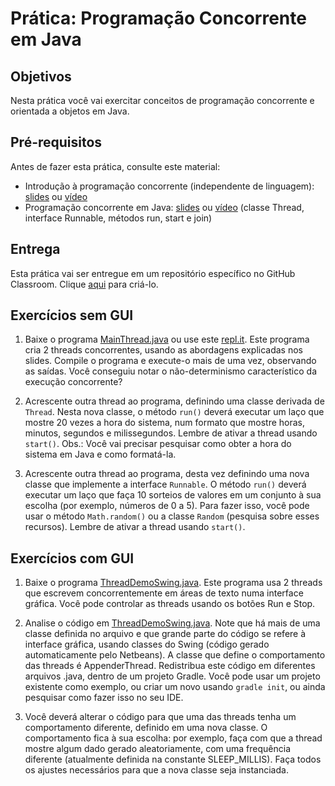 # Prática: Programação Concorrente em Java


## Objetivos
Nesta prática você vai exercitar conceitos de programação concorrente e orientada a objetos em Java.

## Pré-requisitos

Antes de fazer esta prática, consulte este material:
- Introdução à programação concorrente (independente de linguagem): <a href="https://docs.google.com/presentation/d/1Ig1RQ8GQ_81eQAR8z9EVH_k_cJ1Azcc-NaWvxRvdSWM/edit?usp=sharing">slides</a> ou <a href="https://drive.google.com/file/d/12AyYI1cY5pC6Q8M-cQdUhVonH2sey9hJ/view?usp=sharing">vídeo</a> 
- Programação concorrente em Java: <a href="https://docs.google.com/presentation/d/15hGOb79dudYoU1Q7FTLn2iUNjIWFeddB12QuD2Fy27A/edit?usp=sharing">slides</a> ou <a href="https://drive.google.com/file/d/1gX2Zy6tm9gd02LCtfmXgI6z-iGHknRDk/view?usp=sharing">vídeo</a> (classe Thread, interface Runnable, métodos run, start e join)



## Entrega

Esta prática vai ser entregue em um repositório específico no GitHub Classroom. Clique [aqui](https://classroom.github.com/a/fzJPM6cp) para criá-lo. 



## Exercícios sem GUI

1. Baixe o programa [MainThread.java](src/MainThread.java) ou use este [repl.it](https://repl.it/@AndreaSchwertne/java-thread). Este programa cria 2 threads concorrentes, usando as abordagens explicadas nos slides. Compile o programa e execute-o mais de uma vez, observando as saídas. Você conseguiu notar o não-determinismo característico da execução concorrente? 

2. Acrescente outra thread ao programa, definindo uma classe derivada de `Thread`. Nesta nova classe, o método `run()` deverá executar um laço que mostre 20 vezes a hora do sistema, num formato que mostre horas, minutos, segundos e milissegundos. Lembre de ativar a thread usando `start()`. Obs.: Você vai precisar pesquisar como obter a hora do sistema em Java e como formatá-la.

3. Acrescente outra thread ao programa, desta vez definindo uma nova classe que implemente a interface `Runnable`. O método `run()` deverá executar um laço que faça 10 sorteios de valores em um conjunto à sua escolha (por exemplo, números de 0 a 5). Para fazer isso, você pode usar o método `Math.random()` ou a classe `Random` (pesquisa sobre esses recursos). Lembre de ativar a thread usando `start()`.


## Exercícios com GUI

1. Baixe o programa [ThreadDemoSwing.java](src/ThreadDemoSwing.java). Este programa usa 2 threads que escrevem concorrentemente em áreas de texto numa interface gráfica. Você pode controlar as threads usando os botões Run e Stop.

2. Analise o código em [ThreadDemoSwing.java](src/ThreadDemoSwing.java). Note que há mais de uma classe definida no arquivo e que grande parte do código se refere à interface gráfica, usando classes do Swing (código gerado automaticamente pelo Netbeans). A classe que define o comportamento das threads é AppenderThread. Redistribua este código em diferentes arquivos .java, dentro de um projeto Gradle. Você pode usar um projeto existente como exemplo, ou criar um novo usando `gradle init`, ou ainda pesquisar como fazer isso no seu IDE.

3. Você deverá alterar o código para que uma das threads tenha um comportamento diferente, definido em uma nova classe. O comportamento fica à sua escolha: por exemplo, faça com que a thread mostre algum dado gerado aleatoriamente, com uma frequência diferente (atualmente definida na constante SLEEP_MILLIS). Faça todos os ajustes necessários para que a nova classe seja instanciada.







